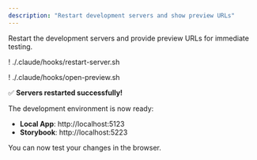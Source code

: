 ```yaml
---
description: "Restart development servers and show preview URLs"
---
```


Restart the development servers and provide preview URLs for immediate testing.

! ./.claude/hooks/restart-server.sh

! ./.claude/hooks/open-preview.sh

✅ **Servers restarted successfully!**

The development environment is now ready:
- **Local App**: http://localhost:5123
- **Storybook**: http://localhost:5223

You can now test your changes in the browser.